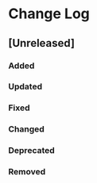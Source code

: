 # Change Log

## [Unreleased]

### Added
### Updated
### Fixed
### Changed
### Deprecated
### Removed

